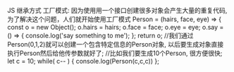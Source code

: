 JS 继承方式
工厂模式: 因为使用用一个接口创建很多对象会产生大量的重复代码,为了解决这个问题，人们就开始使用工厂模式
Person = (hairs, face, eye) => {
  const o = new Object();
  o.hairs = hairs;
  o.face = face;
  o.eye = eye;
  o.say = () => {
    console.log('say something to me');
  };
  return o;
//我们通过 Person(0,1,2)就可以创建一个包含特定信息的Person对象, 以后要生成对象直接执行Person然后给他传参数就好了;
//比如我们要生成10个Person, 很方便很快;
let c = 10;
while( c-- ) {
  console.log(Person(c,c,c))
};

